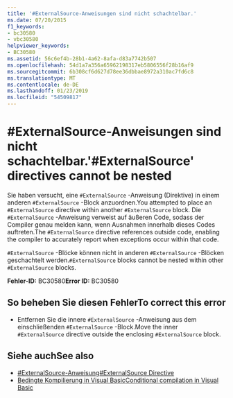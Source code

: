 ```yaml
---
title: '#ExternalSource-Anweisungen sind nicht schachtelbar.'
ms.date: 07/20/2015
f1_keywords:
- bc30580
- vbc30580
helpviewer_keywords:
- BC30580
ms.assetid: 56c6ef4b-28b1-4a62-8afa-d83a7742b507
ms.openlocfilehash: 54d1a7a356a65962198317eb5806556f28b16af9
ms.sourcegitcommit: 6b308cf6d627d78ee36dbbae8972a310ac7fd6c8
ms.translationtype: MT
ms.contentlocale: de-DE
ms.lasthandoff: 01/23/2019
ms.locfileid: "54509817"
---
```

# <a name="externalsource-directives-cannot-be-nested"></a><span data-ttu-id="a4141-102">#ExternalSource-Anweisungen sind nicht schachtelbar.</span><span class="sxs-lookup"><span data-stu-id="a4141-102">'#ExternalSource' directives cannot be nested</span></span>
<span data-ttu-id="a4141-103">Sie haben versucht, eine `#ExternalSource` -Anweisung (Direktive) in einem anderen `#ExternalSource` -Block anzuordnen.</span><span class="sxs-lookup"><span data-stu-id="a4141-103">You attempted to place an `#ExternalSource` directive within another `#ExternalSource` block.</span></span> <span data-ttu-id="a4141-104">Die `#ExternalSource` -Anweisung verweist auf äußeren Code, sodass der Compiler genau melden kann, wenn Ausnahmen innerhalb dieses Codes auftreten.</span><span class="sxs-lookup"><span data-stu-id="a4141-104">The `#ExternalSource` directive references outside code, enabling the compiler to accurately report when exceptions occur within that code.</span></span>  
  
 <span data-ttu-id="a4141-105">`#ExternalSource` -Blöcke können nicht in anderen `#ExternalSource` -Blöcken geschachtelt werden.</span><span class="sxs-lookup"><span data-stu-id="a4141-105">`#ExternalSource` blocks cannot be nested within other `#ExternalSource` blocks.</span></span>  
  
 <span data-ttu-id="a4141-106">**Fehler-ID:** BC30580</span><span class="sxs-lookup"><span data-stu-id="a4141-106">**Error ID:** BC30580</span></span>  
  
## <a name="to-correct-this-error"></a><span data-ttu-id="a4141-107">So beheben Sie diesen Fehler</span><span class="sxs-lookup"><span data-stu-id="a4141-107">To correct this error</span></span>  
  
-   <span data-ttu-id="a4141-108">Entfernen Sie die innere `#ExternalSource` -Anweisung aus dem einschließenden `#ExternalSource` -Block.</span><span class="sxs-lookup"><span data-stu-id="a4141-108">Move the inner `#ExternalSource` directive outside the enclosing `#ExternalSource` block.</span></span>  
  
## <a name="see-also"></a><span data-ttu-id="a4141-109">Siehe auch</span><span class="sxs-lookup"><span data-stu-id="a4141-109">See also</span></span>
- [<span data-ttu-id="a4141-110">#ExternalSource-Anweisung</span><span class="sxs-lookup"><span data-stu-id="a4141-110">#ExternalSource Directive</span></span>](../../visual-basic/language-reference/directives/externalsource-directive.md)
- [<span data-ttu-id="a4141-111">Bedingte Kompilierung in Visual Basic</span><span class="sxs-lookup"><span data-stu-id="a4141-111">Conditional compilation in Visual Basic</span></span>](~/docs/visual-basic/programming-guide/program-structure/conditional-compilation.md)

